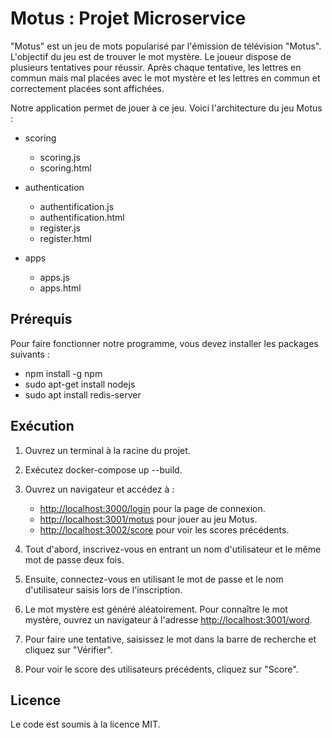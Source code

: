 # Motus : Projet Microservice

"Motus" est un jeu de mots popularisé par l'émission de télévision "Motus". L'objectif du jeu est de trouver le mot mystère. Le joueur dispose de plusieurs tentatives pour réussir. Après chaque tentative, les lettres en commun mais mal placées avec le mot mystère et les lettres en commun et correctement placées sont affichées.

Notre application permet de jouer à ce jeu. Voici l'architecture du jeu Motus :

- scoring
  - scoring.js
  - scoring.html

- authentication
  - authentification.js
  - authentification.html
  - register.js
  - register.html

- apps
  - apps.js
  - apps.html

## Prérequis

Pour faire fonctionner notre programme, vous devez installer les packages suivants :

- npm install -g npm
- sudo apt-get install nodejs
- sudo apt install redis-server

## Exécution

1. Ouvrez un terminal à la racine du projet.
2. Exécutez docker-compose up --build.
3. Ouvrez un navigateur et accédez à :
   - [http://localhost:3000/login](http://localhost:3000/login) pour la page de connexion.
   - [http://localhost:3001/motus](http://localhost:3001/motus) pour jouer au jeu Motus.
   - [http://localhost:3002/score](http://localhost:3002/score) pour voir les scores précédents.

4. Tout d'abord, inscrivez-vous en entrant un nom d'utilisateur et le même mot de passe deux fois.
5. Ensuite, connectez-vous en utilisant le mot de passe et le nom d'utilisateur saisis lors de l'inscription.
6. Le mot mystère est généré aléatoirement. Pour connaître le mot mystère, ouvrez un navigateur à l'adresse [http://localhost:3001/word](http://localhost:3001/word).
7. Pour faire une tentative, saisissez le mot dans la barre de recherche et cliquez sur "Vérifier".
8. Pour voir le score des utilisateurs précédents, cliquez sur "Score".

## Licence

Le code est soumis à la licence MIT.


